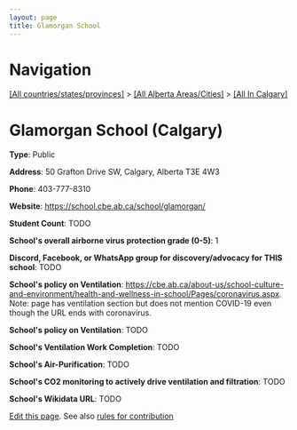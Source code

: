 ```yaml
---
layout: page
title: Glamorgan School
---
```

# Navigation

[[All countries/states/provinces]](../../..) > [[All Alberta Areas/Cities]](../..) > [[All In Calgary]](..)

# Glamorgan School (Calgary)

**Type**: Public

**Address**: 50 Grafton Drive SW, Calgary, Alberta T3E 4W3

**Phone**: 403-777-8310

**Website**: <https://school.cbe.ab.ca/school/glamorgan/>

**Student Count**: TODO

**School's overall airborne virus protection grade (0-5)**: 1

**Discord, Facebook, or WhatsApp group for discovery/advocacy for THIS school**: TODO

**School's policy on Ventilation**: <https://cbe.ab.ca/about-us/school-culture-and-environment/health-and-wellness-in-school/Pages/coronavirus.aspx>. Note: page has ventilation section but does not mention COVID-19 even though the URL ends with coronavirus.

**School's policy on Ventilation**: TODO

**School's Ventilation Work Completion**: TODO

**School's Air-Purification**: TODO

**School's CO2 monitoring to actively drive ventilation and filtration**: TODO

**School's Wikidata URL**: TODO


[Edit this page](https://github.com/ventilate-schools/AB/edit/main/./Calgary/Glamorgan_School.md). See also [rules for contribution](../../../contribution-rules/)